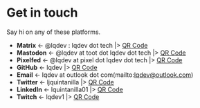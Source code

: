 # Get in touch

Say hi on any of these platforms.

- **Matrix** <- @lqdev : lqdev dot tech |> [QR Code](/images/qr-matrix.png)
- **Mastodon** <-  @lqdev at toot dot lqdev dot tech |> [QR Code](/images/qr-mastodon.png)
- **Pixelfed** <- @lqdev at pixel dot lqdev dot tech |> [QR Code](/images/qr-pixelfed.png)
- **GitHub** <- lqdev |> [QR Code](/images/qr-github.png)
- **Email** <- lqdev at outlook dot com(mailto:lqdev@outlook.com)
- **Twitter** <- ljquintanilla |> [QR Code](/images/qr-twitter.png)
- **LinkedIn** <- lquintanilla01 |> [QR Code](/images/qr-linkedin.png)
- **Twitch** <- lqdev1 |> [QR Code](/images/qr-twitch.png)
